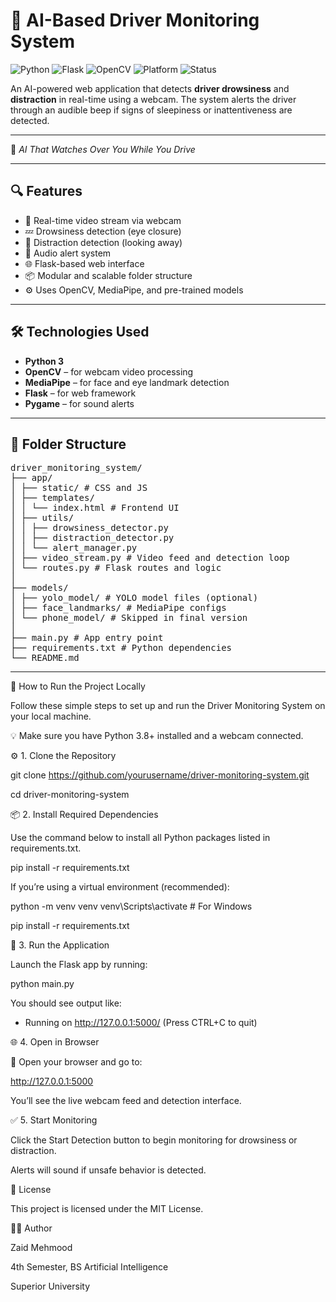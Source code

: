 # 🚗 AI-Based Driver Monitoring System

![Python](https://img.shields.io/badge/Python-3.9-blue?logo=python)
![Flask](https://img.shields.io/badge/Flask-Web%20Framework-green?logo=flask)
![OpenCV](https://img.shields.io/badge/OpenCV-RealTime-red?logo=opencv)
![Platform](https://img.shields.io/badge/Platform-Windows%20%7C%20Linux-orange)
![Status](https://img.shields.io/badge/Status-Complete-brightgreen)

An AI-powered web application that detects **driver drowsiness** and **distraction** in real-time using a webcam. The system alerts the driver through an audible beep if signs of sleepiness or inattentiveness are detected.

---
🚗 *AI That Watches Over You While You Drive*

---

## 🔍 Features

- 🎥 Real-time video stream via webcam
- 💤 Drowsiness detection (eye closure)
- 👀 Distraction detection (looking away)
- 🔔 Audio alert system
- 🌐 Flask-based web interface
- 📦 Modular and scalable folder structure
- ⚙️ Uses OpenCV, MediaPipe, and pre-trained models

---

## 🛠️ Technologies Used

- **Python 3**
- **OpenCV** – for webcam video processing
- **MediaPipe** – for face and eye landmark detection
- **Flask** – for web framework
- **Pygame** – for sound alerts

---

## 📁 Folder Structure
<pre>driver_monitoring_system/
├── app/
│ ├── static/ # CSS and JS 
│ ├── templates/
│ │ └── index.html # Frontend UI
│ ├── utils/
│ │ ├── drowsiness_detector.py
│ │ ├── distraction_detector.py
│ │ └── alert_manager.py
│ ├── video_stream.py # Video feed and detection loop
│ └── routes.py # Flask routes and logic
│
├── models/
│ ├── yolo_model/ # YOLO model files (optional)
│ ├── face_landmarks/ # MediaPipe configs
│ └── phone_model/ # Skipped in final version
│
├── main.py # App entry point
├── requirements.txt # Python dependencies
└── README.md</pre>
---

🚀 How to Run the Project Locally

Follow these simple steps to set up and run the Driver Monitoring System on your local machine.

💡 Make sure you have Python 3.8+ installed and a webcam connected.

⚙️ 1. Clone the Repository

git clone https://github.com/yourusername/driver-monitoring-system.git

cd driver-monitoring-system

📦 2. Install Required Dependencies

Use the command below to install all Python packages listed in requirements.txt.

pip install -r requirements.txt

If you’re using a virtual environment (recommended):

python -m venv venv
venv\Scripts\activate  # For Windows

pip install -r requirements.txt

🧠 3. Run the Application

Launch the Flask app by running:

python main.py

You should see output like:

 * Running on http://127.0.0.1:5000/ (Press CTRL+C to quit)

🌐 4. Open in Browser

🔗 Open your browser and go to:

http://127.0.0.1:5000

You’ll see the live webcam feed and detection interface.

✅ 5. Start Monitoring

Click the Start Detection button to begin monitoring for drowsiness or distraction.

Alerts will sound if unsafe behavior is detected.

📄 License

This project is licensed under the MIT License.

🙋‍♂️ Author

Zaid Mehmood

4th Semester, BS Artificial Intelligence

Superior University
